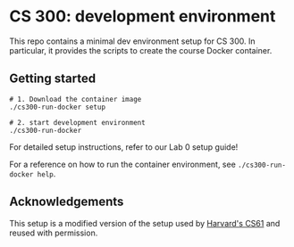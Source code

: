 # CS 300: development environment

This repo contains a minimal dev environment setup for CS 300. In
particular, it provides the scripts to create the course Docker
container.

## Getting started

```
# 1. Download the container image
./cs300-run-docker setup

# 2. start development environment
./cs300-run-docker
```

For detailed setup instructions, refer to our Lab 0 setup guide!

For a reference on how to run the container environment, see
`./cs300-run-docker help`.


## Acknowledgements

This setup is a modified version of the setup used by
[Harvard's CS61](https://cs61.seas.harvard.edu/site/2021/) and reused
with permission.
